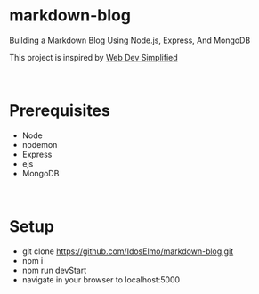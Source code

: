 # markdown-blog
Building a Markdown Blog Using Node.js, Express, And MongoDB


This project is inspired by [Web Dev Simplified](https://www.youtube.com/watch?v=1NrHkjlWVhM)


<br/>

# Prerequisites
- Node
- nodemon
- Express 
- ejs
- MongoDB

<br/>

# Setup
- git clone https://github.com/IdosElmo/markdown-blog.git
- npm i
- npm run devStart
- navigate in your browser to localhost:5000
